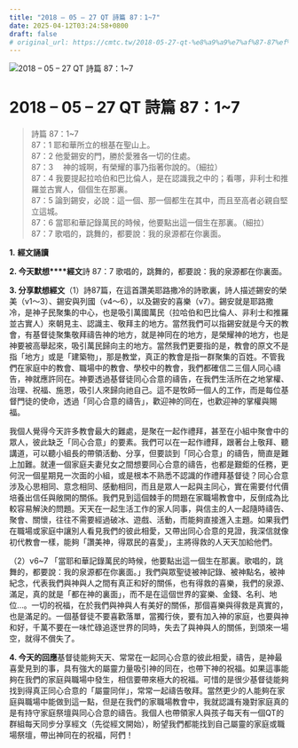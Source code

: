 ```yaml
---
title: "2018 – 05 – 27 QT 詩篇 87：1~7"
date: 2025-04-12T03:24:58+0800
draft: false
# original_url: https://cmtc.tw/2018-05-27-qt-%e8%a9%a9%e7%af%87-87%ef%bc%9a17
---
```


![2018 – 05 – 27 QT 詩篇 87：1~7](/images/qt.jpg   "2018 – 05 – 27 QT 詩篇 87：1~7")

# 2018 – 05 – 27 QT 詩篇 87：1~7

> 詩篇 87：1~7  
> 87：1 耶和華所立的根基在聖山上。  
> 87：2 他愛錫安的門，勝於愛雅各一切的住處。  
> 87：3 　神的城啊，有榮耀的事乃指著你說的。（細拉）  
> 87：4 我要提起拉哈伯和巴比倫人，是在認識我之中的；看哪，非利士和推羅並古實人，個個生在那裏。  
> 87：5 論到錫安，必說：這一個、那一個都生在其中，而且至高者必親自堅立這城。  
> 87：6 當耶和華記錄萬民的時候，他要點出這一個生在那裏。（細拉）  
> 87：7 歌唱的，跳舞的，都要說：我的泉源都在你裏面。

**1.** **經文誦讀**

**2. 今天默想****經文**詩 87：7 歌唱的，跳舞的，都要說：我的泉源都在你裏面。

**3. 分享默想經文**（1）詩87篇，在這首讚美耶路撒冷的詩歌裏，詩人描述錫安的榮美（v1～3）、錫安與列國（v4～6），以及錫安的喜樂（v7）。錫安就是耶路撒冷，是神子民聚集的中心，也是吸引萬國萬民（拉哈伯和巴比倫人、非利士和推羅並古實人）來朝見主、認識主、敬拜主的地方。當然我們可以指錫安就是今天的教會，有基督徒聚集敬拜禱告神的地方，就是神同在的地方，是榮耀神的地方，也是神要被高舉起來，吸引萬民歸向主的地方。當然我們更要指的是，教會的原文不是指「地方」或是「建築物」，那是教堂，真正的教會是指一群聚集的百姓。不管我們在家庭中的教會、職場中的教會、學校中的教會，我們都確信二三個人同心禱告，神就應許同在。神要透過基督徒同心合意的禱告，在我們生活所在之地掌權、治理、祝福、施恩，吸引人來歸向祂自己。這不是牧師一個人的工作，而是每位基督門徒的使命，透過「同心合意的禱告」，歡迎神的同在，也歡迎神的掌權與賜福。

我個人覺得今天許多教會最大的難處，是聚在一起作禮拜，甚至在小組中聚會中的眾人，彼此缺乏「同心合意」的要素。我們可以在一起作禮拜，跟著台上敬拜、聽講道，可以聽小組長的帶領活動、分享，但要談到「同心合意」的禱告，簡直是難上加難。就連一個家庭夫妻兒女之間想要同心合意的禱告，也都是艱鉅的任務，更何況一個星期見一次面的小組，或是根本不熟悉不認識的作禮拜基督徒？同心合意涉及心思相同、意念相同、感動相同，而且是眾人一起與主同心，實在需要付代價培養出信任與敞開的關係。我們見到這個棘手的問題在家職場教會中，反倒成為比較容易解決的問題。天天在一起生活工作的家人同事，與信主的人一起隨時禱告、聚會、關懷，往往不需要經過破冰、遊戲、活動，而能夠直接進入主題。如果我們在職場或家庭中讓別人看見我們的彼此相愛，又帶出同心合意的見證，我深信就像初代教會一樣，能夠「讚美神，得眾民的喜愛」，主將得救的人天天加給他們。

（2）v6~7 「當耶和華記錄萬民的時候，他要點出這一個生在那裏。歌唱的，跳舞的，都要說：我的泉源都在你裏面。」我們與眾聖徒被神記錄、被神點名，被神紀念，代表我們與神與人之間有真正和好的關係，也有得救的喜樂，我們的泉源、滿足，真的就是「都在神的裏面」，而不是在這個世界的宴樂、金錢、名利、地位…。一切的祝福，在於我們與神與人有美好的關係，那個喜樂與得救是真實的，也是滿足的。一個基督徒不要喜歡落單，當獨行俠，要有加入神的家庭，也要與神和好，千萬不要在一味忙碌追逐世界的同時，失去了與神與人的關係，到頭來一場空，就得不償失了。

**4. 今天的回應**基督徒能夠天天、常常在一起同心合意的彼此相愛，禱告，是神最喜愛見到的事，具有強大的屬靈力量吸引神的同在，也帶下神的祝福。如果這事能夠在我們的家庭與職場中發生，相信要帶來極大的祝福。可惜的是很少基督徒能夠找到得真正同心合意的「屬靈同伴」，常常一起禱告敬拜。當然更少的人能夠在家庭與職場中能做到這一點，但是在我們的家職場教會中，我就認識有幾對家庭真的是有持守家庭祭壇與同心合意的禱告。我個人也帶領家人與孩子每天有一個QT的群組每天同步分享經文（先從經文開始），盼望我們都能找到自己屬靈的家庭或職場祭壇，帶出神同在的祝福，阿們！